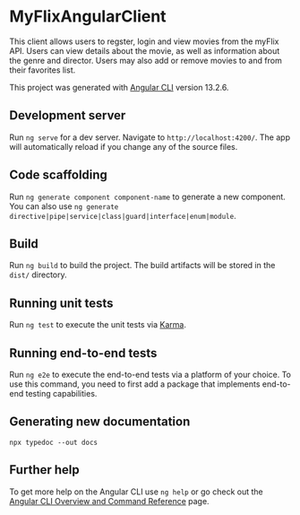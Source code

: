# MyFlixAngularClient

This client allows users to regster, login and view movies from the myFlix API.  Users can view details about the movie, as well 
as information about the genre and director.  Users may also add or remove movies to and from their favorites list.

This project was generated with [Angular CLI](https://github.com/angular/angular-cli) version 13.2.6.

## Development server

Run `ng serve` for a dev server. Navigate to `http://localhost:4200/`. The app will automatically reload if you change any of the source files.

## Code scaffolding

Run `ng generate component component-name` to generate a new component. You can also use `ng generate directive|pipe|service|class|guard|interface|enum|module`.

## Build

Run `ng build` to build the project. The build artifacts will be stored in the `dist/` directory.

## Running unit tests

Run `ng test` to execute the unit tests via [Karma](https://karma-runner.github.io).

## Running end-to-end tests

Run `ng e2e` to execute the end-to-end tests via a platform of your choice. To use this command, you need to first add a package that implements end-to-end testing capabilities.

## Generating new documentation

`npx typedoc --out docs`

## Further help

To get more help on the Angular CLI use `ng help` or go check out the [Angular CLI Overview and Command Reference](https://angular.io/cli) page.
